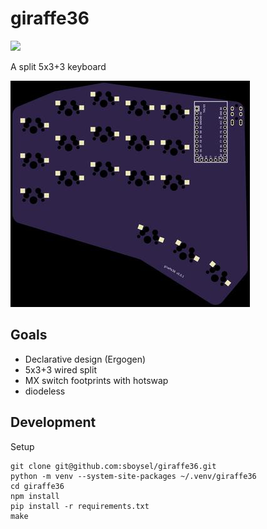 # giraffe36

![](https://img.shields.io/badge/version-v0.0.1-blue)

A split 5x3+3 keyboard

![pcb front render](img/giraffe36_pcb_front_small.jpg?raw=true)

## Goals

- Declarative design (Ergogen)
- 5x3+3 wired split
- MX switch footprints with hotswap
- diodeless

## Development 

Setup

```
git clone git@github.com:sboysel/giraffe36.git
python -m venv --system-site-packages ~/.venv/giraffe36
cd giraffe36
npm install
pip install -r requirements.txt
make
```
